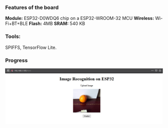 
### Features of the board
**Module:** ESP32-D0WDQ6 chip on a ESP32-WROOM-32 MCU 
**Wireless:** Wi-Fi+BT+BLE
**Flash:** 4MB
**SRAM:** 540 KB


### Tools: 
SPIFFS, TensorFlow Lite. 
### Progress
![alt text](./others/progress.png)
